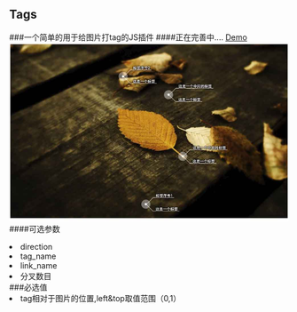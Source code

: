 ## Tags
###一个简单的用于给图片打tag的JS插件
####正在完善中....
<a href="http://dejun-github-tag.oss-cn-qingdao.aliyuncs.com/">Demo</a>
<img src="./img/snap.jpg"/>
####可选参数
<li>direction</li>
<li>tag_name</li>
<li>link_name</li>
<li>分叉数目</li>
###必选值
<li>tag相对于图片的位置,left&top取值范围（0,1）</li>


